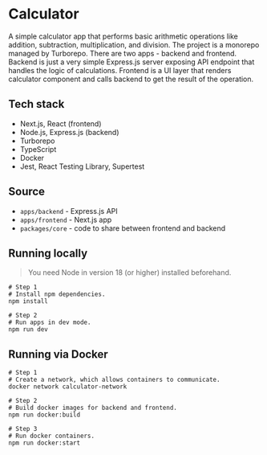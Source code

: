 # Calculator

A simple calculator app that performs basic arithmetic operations like addition, subtraction, multiplication, and division. The project is a monorepo managed by Turborepo. There are two apps - backend and frontend. Backend is just a very simple Express.js server exposing API endpoint that handles the logic of calculations. Frontend is a UI layer that renders calculator component and calls backend to get the result of the operation.

## Tech stack

- Next.js, React (frontend)
- Node.js, Express.js (backend)
- Turborepo
- TypeScript
- Docker
- Jest, React Testing Library, Supertest

## Source

- `apps/backend` - Express.js API
- `apps/frontend` - Next.js app
- `packages/core` - code to share between frontend and backend

## Running locally

> You need Node in version 18 (or higher) installed beforehand.

```shell
# Step 1
# Install npm dependencies.
npm install

# Step 2
# Run apps in dev mode.
npm run dev
```

## Running via Docker

```shell
# Step 1
# Create a network, which allows containers to communicate.
docker network calculator-network

# Step 2
# Build docker images for backend and frontend.
npm run docker:build

# Step 3
# Run docker containers.
npm run docker:start
```
